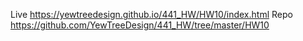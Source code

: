 Live https://yewtreedesign.github.io/441_HW/HW10/index.html
Repo https://github.com/YewTreeDesign/441_HW/tree/master/HW10
